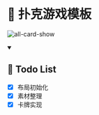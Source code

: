 # 🧸 扑克游戏模板

![all-card-show](./src/assets/all-card-show.png)

<details open>
  <summary><h2>📝 Todo List</h2></summary>

- [x] 布局初始化
- [x] 素材整理
- [x] 卡牌实现
</details>

